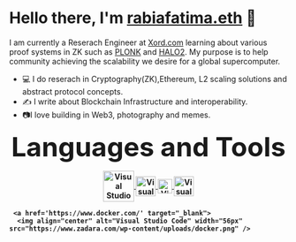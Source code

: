 # **Hello there, I'm** [rabiafatima.eth](https://twitter.com/rabiaf183) 👋

I am currently a Reserach Engineer at [Xord.com](https://xord.com) learning about various proof systems in ZK such as [PLONK](https://github.com/dusk-network/plonk) and [HALO2](https://github.com/zcash/halo2).
My purpose is to help community achieving the scalability we desire for a global supercomputer.

- 💻 I do reserach in Cryptography(ZK),Ethereum, L2 scaling solutions and abstract protocol concepts.
- ✍️  I write about Blockchain Infrastructure and interoperability.
- 📷I love building in Web3, photography and memes.

<p align="center">
<b> <font size="+8">Languages and Tools</font>
</p>
  <p align="center">
      </a>
     <a href='https://developer.mozilla.org/en-US/docs/Web/JavaScript' target="_blank">
      <img align="center" alt="Visual Studio Code" width="56px" src="https://www.w3schools.com/whatis/img_js.png" />
    </a>
     <a href='https://docs.soliditylang.org/en/v0.8.10/' target="_blank">
      <img align="center" alt="Visual Studio Code" width="36px" src="https://docs.soliditylang.org/en/v0.8.18/_static/logo.svg" />
    </a>
  
  <a href='https://ethereum.org/en/developers/docs/' target="_blank">
      <img align="center" alt="Visual Studio Code" width="26px" src="https://upload.wikimedia.org/wikipedia/commons/thumb/0/05/Ethereum_logo_2014.svg/1257px-Ethereum_logo_2014.svg.png" />
    </a>
  <a href='https://www.rust-lang.org/' target="_blank">
      <img align="center" alt="Visual Studio Code" width="36px" src="https://upload.wikimedia.org/wikipedia/commons/thumb/d/d5/Rust_programming_language_black_logo.svg/800px-Rust_programming_language_black_logo.svg.png" />
    </a>
  
     <a href='https://www.docker.com/' target="_blank">
      <img align="center" alt="Visual Studio Code" width="56px" src="https://www.zadara.com/wp-content/uploads/docker.png" />
  
  

  
    
     
    
  

    
    
